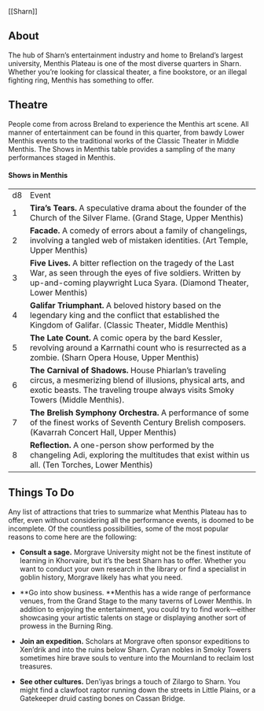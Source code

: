 [[Sharn]]

## About

The hub of Sharn’s entertainment industry and home to Breland’s largest university, Menthis Plateau is one of the most diverse quarters in Sharn. Whether you’re looking for classical theater, a fine bookstore, or an illegal fighting ring, Menthis has something to offer.


## Theatre
People come from across Breland to experience the Menthis art scene. All manner of entertainment can be found in this quarter, from bawdy Lower Menthis events to the traditional works of the Classic Theater in Middle Menthis. The Shows in Menthis table provides a sampling of the many performances staged in Menthis.


#### Shows in Menthis

<table>
  <tr>
   <td>d8
   </td>
   <td>Event
   </td>
  </tr>
  <tr>
   <td>1
   </td>
   <td><strong>Tira’s Tears.</strong> A speculative drama about the founder of the Church of the Silver Flame. (Grand Stage, Upper Menthis)
   </td>
  </tr>
  <tr>
   <td>2
   </td>
   <td><strong>Facade.</strong> A comedy of errors about a family of changelings, involving a tangled web of mistaken identities. (Art Temple, Upper Menthis)
   </td>
  </tr>
  <tr>
   <td>3
   </td>
   <td><strong>Five Lives.</strong> A bitter reflection on the tragedy of the Last War, as seen through the eyes of five soldiers. Written by up-and-coming playwright Luca Syara. (Diamond Theater, Lower Menthis)
   </td>
  </tr>
  <tr>
   <td>4
   </td>
   <td><strong>Galifar Triumphant.</strong> A beloved history based on the legendary king and the conflict that established the Kingdom of Galifar. (Classic Theater, Middle Menthis)
   </td>
  </tr>
  <tr>
   <td>5
   </td>
   <td><strong>The Late Count.</strong> A comic opera by the bard Kessler, revolving around a Karrnathi count who is resurrected as a zombie. (Sharn Opera House, Upper Menthis)
   </td>
  </tr>
  <tr>
   <td>6
   </td>
   <td><strong>The Carnival of Shadows.</strong> House Phiarlan’s traveling circus, a mesmerizing blend of illusions, physical arts, and exotic beasts. The traveling troupe always visits Smoky Towers (Middle Menthis).
   </td>
  </tr>
  <tr>
   <td>7
   </td>
   <td><strong>The Brelish Symphony Orchestra.</strong> A performance of some of the finest works of Seventh Century Brelish composers. (Kavarrah Concert Hall, Upper Menthis)
   </td>
  </tr>
  <tr>
   <td>8
   </td>
   <td><strong>Reflection.</strong> A one-person show performed by the changeling Adi, exploring the multitudes that exist within us all. (Ten Torches, Lower Menthis)
   </td>
  </tr>
</table>



## Things To Do

Any list of attractions that tries to summarize what Menthis Plateau has to offer, even without considering all the performance events, is doomed to be incomplete. Of the countless possibilities, some of the most popular reasons to come here are the following:

* **Consult a sage.** Morgrave University might not be the finest institute of learning in Khorvaire, but it’s the best Sharn has to offer. Whether you want to conduct your own research in the library or find a specialist in goblin history, Morgrave likely has what you need.


* **Go into show business. **Menthis has a wide range of performance venues, from the Grand Stage to the many taverns of Lower Menthis. In addition to enjoying the entertainment, you could try to find work—either showcasing your artistic talents on stage or displaying another sort of prowess in the Burning Ring.


* **Join an expedition.** Scholars at Morgrave often sponsor expeditions to Xen’drik and into the ruins below Sharn. Cyran nobles in Smoky Towers sometimes hire brave souls to venture into the Mournland to reclaim lost treasures.


* **See other cultures.** Den’iyas brings a touch of Zilargo to Sharn. You might find a clawfoot raptor running down the streets in Little Plains, or a Gatekeeper druid casting bones on Cassan Bridge.
